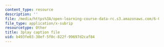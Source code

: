 ```yaml
---
content_type: resource
description: ''
file: /media/https%3A/open-learning-course-data-rc.s3.amazonaws.com/6-006-introduction-to-algorithms-fall-2011/b493fe0338ef5f0c822f99697d2caf84_mQSp6VmfakA.vtt
file_type: application/x-subrip
resourcetype: Other
title: 3play caption file
uid: b493fe03-38ef-5f0c-822f-99697d2caf84
---
```

